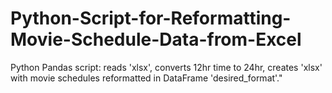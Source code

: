 # Python-Script-for-Reformatting-Movie-Schedule-Data-from-Excel
Python Pandas script: reads 'xlsx', converts 12hr time to 24hr, creates 'xlsx' with movie schedules reformatted in DataFrame 'desired_format'."
